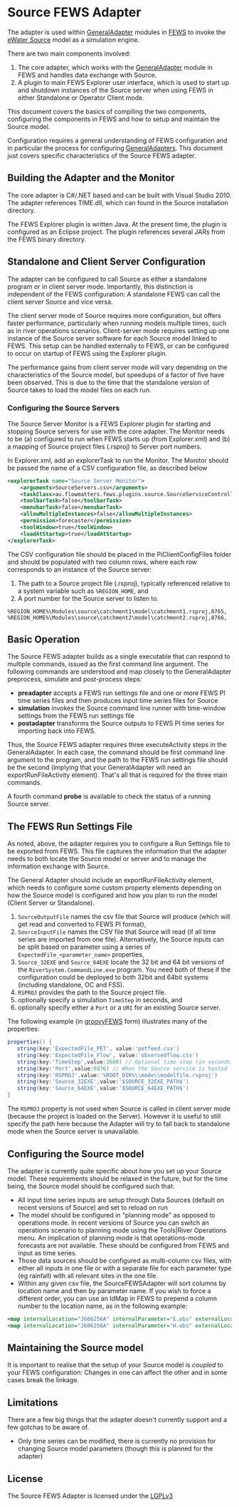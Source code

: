 # Source FEWS Adapter

The adapter is used within [GeneralAdapter] modules in [FEWS][fews] to invoke the [eWater Source][source] model as a simulation engine.

There are two main components involved:

1. The core adapter, which works with the [GeneralAdapter] module in FEWS and handles data exchange with Source.
2. A plugin to main FEWS Explorer user interface, which is used to start up and shutdown instances of the Source server when using FEWS in either Standalone or Operator Client mode.

This document covers the basics of compiling the two components, configuring the components in FEWS and how to setup and maintain the Source model.

Configuration requires a general understanding of FEWS configuration and in particular the process for configuring [GeneralAdapters][GeneralAdapter]. This document just covers specific characteristics of the Source FEWS adapter.

## Building the Adapter and the Monitor

The core adapter is C#/.NET based and can be built with Visual Studio 2010. The adapter references TIME.dll, which can found in the Source installation directory.

The FEWS Explorer plugin is written Java. At the present time, the plugin is configured as an Eclipse project. The plugin references several JARs from the FEWS binary directory.

## Standalone and Client Server Configuration

The adapter can be configured to call Source as either a standalone program or in client server mode. Importantly, this distinction is independent of the FEWS configuration: A standalone FEWS can call the client server Source and vice versa.

The client server mode of Source requires more configuration, but offers faster performance, particularly when running models multiple times, such as in river operations scenarios. Client-server mode requires setting up one instance of the Source server software for each Source model linked to FEWS. This setup can be handled externally to FEWS, or can be configured to occur on startup of FEWS using the Explorer plugin.

The performance gains from client server mode will vary depending on the characteristics of the Source model, but speedups of a factor of five have been observed. This is due to the time that the standalone version of Source takes to load the model files on each run.

### Configuring the Source Servers

The Source Server Monitor is a FEWS Explorer plugin for starting and stopping Source servers for use with the core adapter. The Monitor needs to be (a) configured to run when FEWS starts up (from Explorer.xml) and (b) a mapping of Source project files (.rsproj) to Server port numbers.

In Explorer.xml, add an explorerTask to run the Monitor. The Monitor should be passed the name of a CSV configuration file, as described below

```xml
<explorerTask name="Source Server Monitor">
	<arguments>SourceServers.csv</arguments>
	<taskClass>au.flowmatters.fews.plugins.source.SourceServiceController</taskClass>
	<toolbarTask>false</toolbarTask>
	<menubarTask>false</menubarTask>
	<allowMultipleInstances>false</allowMultipleInstances>
	<permission>forecaster</permission>
	<toolWindow>true</toolWindow>
  	<loadAtStartup>true</loadAtStartup>
</explorerTask>
```

The CSV configuration file should be placed in the PiClientConfigFiles folder and should be populated with two column rows, where each row corresponds to an instance of the Source server:

1. The path to a Source project file (.rsproj), typically referenced relative to a system variable such as `%REGION_HOME`, and
2. A port number for the Source server to listen to.

```csv
%REGION_HOME%\Modules\source\catchment1\model\catchment1.rsproj,8765,
%REGION_HOME%\Modules\source\catchment2\model\catchment2.rsproj,8766,
```

## Basic Operation

The Source FEWS adapter builds as a single executable that can respond to multiple commands, issued as the first command line argument. The following commands are understood and map closely to the GeneralAdapter preprocess, simulate and post-process steps:

* **preadapter** accepts a FEWS run settings file and one or more FEWS PI time series files and then produces input time series files for Source
* **simulation** invokes the Source command line runner with time-window settings from the FEWS run settings file
* **postadapter** transforms the Source outputs to FEWS PI time series for importing back into FEWS.

Thus, the Source FEWS adapter requires three executeActivity steps in the GeneralAdapter. In each case, the command should be first command line argument to the program, and the path to the FEWS run settings file should be the second (implying that your GeneralAdapter will need an exportRunFileActivity element). That's all that is required for the three main commands. 

A fourth command **probe** is available to check the status of a running Source server.

## The FEWS Run Settings File
 
As noted, above, the adapter requires you to configure a Run Settings file to be exported from FEWS. This file captures the information that the adapter needs to both locate the Source model or server and to manage the information exchange with Source.

The General Adapter should include an exportRunFileActivity element, which needs to configure some custom property elements depending on how the Source model is configured and how you plan to run the model (Client Server or Standalone).

1. `SourceOutputFile` names the csv file that Source will produce (which will get read and converted to FEWS PI format),
1. `SourceInputFile` names the CSV file that Source will read (if all time series are imported from one file). Alternatively, the Source inputs can be split based on parameter using a series of `ExpectedFile_<parameter_name>` properties,
1. `Source_32EXE` and `Source_64EXE` locate the 32 bit and 64 bit versions of the `RiverSystem.CommandLine.exe` program. You need both of these if the configuration could be deployed to both 32bit and 64bit systems (including standalone, OC and FSS).
1. `RSPROJ` provides the path to the Source project file.
1. optionally specify a simulation `TimeStep` in seconds, and
1. optionally specify either a `Port` or a `URI` for an existing Source server. 

The following example (in [groovyFEWS] form) illustrates many of the properties:
 
```groovy
properties() {
   string(key:'ExpectedFile_PET', value:'petfeed.csv')
   string(key:'ExpectedFile_Flow', value:'observedflow.csv')
   string(key:'TimeStep',value:3600) // Optional time step (in seconds)
   string(key:'Port',value:9876) // When the Source service is hosted locally
   string(key:'RSPROJ',value:'%ROOT_DIR%\\mode\\modelfile.rsproj')
   string(key:'Source_32EXE',value:'$SOURCE_32EXE_PATH$')
   string(key:'Source_64EXE',value:'$SOURCE_64EXE_PATH$')
}
```

The `RSPROJ` property is not used when Source is called in client server mode (because the project is loaded on the Server). However it is useful to still specify the path here because the Adapter will try to fall back to standalone mode when the Source server is unavailable.

## Configuring the Source model

The adapter is currently quite specific about how you set up your Source model. These requirements should be relaxed in the future, but for the time being, the Source model should be configured such that:

* All input time series inputs are setup through Data Sources (default on recent versions of Source) and set to reload on run
* The model should be configured in "planning mode" as opposed to operations mode. In recent versions of Source you can switch an operations scenario to planning mode using the Tools|River Operations menu. An implication of planning mode is that operations-mode forecasts are not available. These should be configured from FEWS and input as time series.
* Those data sources should be configured as multi-column csv files, with either all inputs in one file or with a separate file for each parameter type (eg rainfall) with all relevant sites in the one file.
* Within any given csv file, the SourceFEWSAdapter will sort columns by location name and then by parameter name. If you wish to force a different order, you can use an IdMap in FEWS to prepend a column number to the location name, as in the following example:

```xml
<map internalLocation="J606256A" internalParameter="E.obs" externalLocation="19_J606256A" externalParameter="E.obs"/>
<map internalLocation="J606256A" internalParameter="H.obs" externalLocation="20_J606256A" externalParameter="H.obs"/>
```

## Maintaining the Source model

It is important to realise that the setup of your Source model is *coupled* to your FEWS configuration: Changes in one can affect the other and in some cases break the linkage.


## Limitations

There are a few big things that the adapter doesn't currently support and a few gotchas to be aware of.

* Only time series can be modified, there is currently no provision for changing Source model parameters (though this is planned for the adapter)

## License

The Source FEWS Adapter is licensed under the [LGPLv3]

[fews]: http://www.deltares.nl/en/software/479962/delft-fews
[groovyFEWS]: http://github.com/flowmatters/groovyFEWS
[GeneralAdapter]: https://publicwiki.deltares.nl/display/FEWSDOC/05+General+Adapter+Module
[source]: http://www.ewater.com.au/products/ewater-source/
[LGPLv3]: http://www.gnu.org/copyleft/lesser.html
